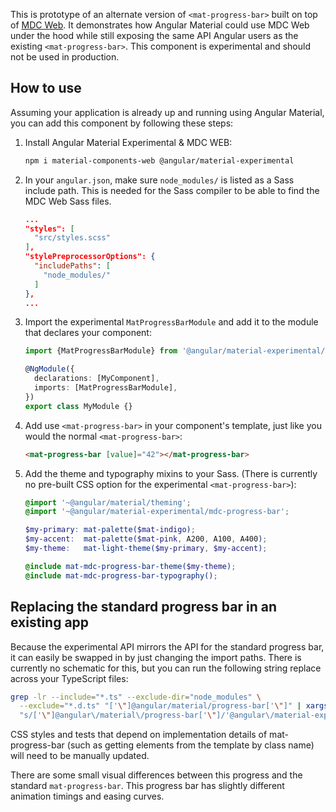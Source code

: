 This is prototype of an alternate version of `<mat-progress-bar>` built on top of
[MDC Web](https://github.com/material-components/material-components-web). It demonstrates how
Angular Material could use MDC Web under the hood while still exposing the same API Angular users as
the existing `<mat-progress-bar>`. This component is experimental and should not be used in
production.

## How to use
Assuming your application is already up and running using Angular Material, you can add this
component by following these steps:

1. Install Angular Material Experimental & MDC WEB:

   ```bash
   npm i material-components-web @angular/material-experimental
   ```

2. In your `angular.json`, make sure `node_modules/` is listed as a Sass include path. This is
   needed for the Sass compiler to be able to find the MDC Web Sass files.

   ```json
   ...
   "styles": [
     "src/styles.scss"
   ],
   "stylePreprocessorOptions": {
     "includePaths": [
       "node_modules/"
     ]
   },
   ...
   ```

3. Import the experimental `MatProgressBarModule` and add it to the module that declares your
   component:

   ```ts
   import {MatProgressBarModule} from '@angular/material-experimental/mdc-progress-bar';

   @NgModule({
     declarations: [MyComponent],
     imports: [MatProgressBarModule],
   })
   export class MyModule {}
   ```

4. Add use `<mat-progress-bar>` in your component's template, just like you would the normal
   `<mat-progress-bar>`:

   ```html
   <mat-progress-bar [value]="42"></mat-progress-bar>
   ```

5. Add the theme and typography mixins to your Sass. (There is currently no pre-built CSS option for
   the experimental `<mat-progress-bar>`):

   ```scss
   @import '~@angular/material/theming';
   @import '~@angular/material-experimental/mdc-progress-bar';

   $my-primary: mat-palette($mat-indigo);
   $my-accent:  mat-palette($mat-pink, A200, A100, A400);
   $my-theme:   mat-light-theme($my-primary, $my-accent);

   @include mat-mdc-progress-bar-theme($my-theme);
   @include mat-mdc-progress-bar-typography();
   ```

## Replacing the standard progress bar in an existing app
Because the experimental API mirrors the API for the standard progress bar, it can easily be swapped
in by just changing the import paths. There is currently no schematic for this, but you can run the
following string replace across your TypeScript files:

```bash
grep -lr --include="*.ts" --exclude-dir="node_modules" \
  --exclude="*.d.ts" "['\"]@angular/material/progress-bar['\"]" | xargs sed -i \
  "s/['\"]@angular\/material\/progress-bar['\"]/'@angular\/material-experimental\/mdc-progress-bar'/g"
```

CSS styles and tests that depend on implementation details of mat-progress-bar (such as getting
elements from the template by class name) will need to be manually updated.

There are some small visual differences between this progress and the standard `mat-progress-bar`.
This progress bar has slightly different animation timings and easing curves.
